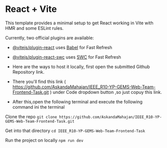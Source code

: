 # React + Vite

This template provides a minimal setup to get React working in Vite with HMR and some ESLint rules.

Currently, two official plugins are available:

- [@vitejs/plugin-react](https://github.com/vitejs/vite-plugin-react/blob/main/packages/plugin-react/README.md) uses [Babel](https://babeljs.io/) for Fast Refresh
- [@vitejs/plugin-react-swc](https://github.com/vitejs/vite-plugin-react-swc) uses [SWC](https://swc.rs/) for Fast Refresh

- Here are the ways to host it locally, first open the submitted Github Repository link.
- There you'll find this link ( https://github.com/AskandaMahajan/IEEE_R10-YP-GEMS-Web-Team-Frontend-Task.git ) under Code dropdown button ,so just copuy this link.
- After this,open the following terminal and execute the following command ini the terminal

Clone the repo
 `git clone https://github.com/AskandaMahajan/IEEE_R10-YP-GEMS-Web-Team-Frontend-Task.git`

 Get into that directory
  `cd IEEE_R10-YP-GEMS-Web-Team-Frontend-Task`

 Run the project on locally
  `npm run dev`
